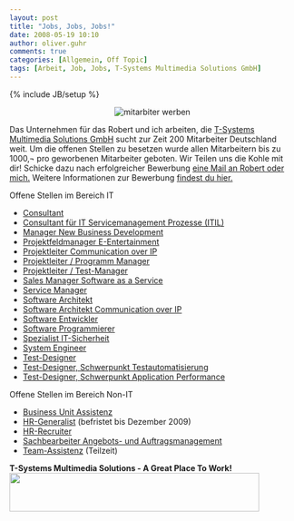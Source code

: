 ```yaml
---
layout: post
title: "Jobs, Jobs, Jobs!"
date: 2008-05-19 10:10
author: oliver.guhr
comments: true
categories: [Allgemein, Off Topic]
tags: [Arbeit, Job, Jobs, T-Systems Multimedia Solutions GmbH]
---
```

{% include JB/setup %}
<p style="text-align: center"> <img src="{{BASE_PATH}}/assets/wp-images/mitarbeiterwerben.jpg" onclick="window.location ='{{BASE_PATH}}/assets/wp-images/mitarbeiterwerben.jpg'; " style="border: 0px none " alt="mitarbiter werben" /></p>
 Das Unternehmen für das Robert und ich arbeiten, die <a href="http://www.t-systems-mms.com"> T-Systems Multimedia Solutions GmbH</a> sucht zur Zeit 200 Mitarbeiter Deutschland weit. Um die offenen Stellen zu besetzen wurde allen Mitarbeitern bis zu 1000‚¬ pro geworbenen Mitarbeiter geboten.
Wir Teilen uns die Kohle mit dir! Schicke dazu nach erfolgreicher Bewerbung <a href="{{BASE_PATH}}/impressum/">eine Mail an Robert oder mich.</a> Weitere Informationen zur Bewerbung <a href="http://www.t-systems-mms.com/mms/de/Karriere/Stellenangebote/Bewerbung/bewerbung">findest du hier.</a>

Offene Stellen im Bereich IT
<ul>
	<li>     <a href="http://www.t-systems-mms.com/mms/de/Karriere/Stellenangebote/pro_consultant" title="Consultant" target="_top">Consultant</a></li>
	<li>     <a href="http://www.t-systems-mms.com/mms/de/Karriere/Stellenangebote/pro_consultant_ITIL" title="Consultant für IT Servicemanagement Prozesse (ITIL)" target="_top">Consultant für IT Servicemanagement Prozesse (ITIL)</a></li>
	<li>     <a href="http://www.t-systems-mms.com/mms/de/Karriere/Stellenangebote/pro_manager_new_business" title="Manager New Business Development" target="_top">Manager New Business Development</a></li>
	<li>     <a href="http://www.t-systems-mms.com/mms/de/Karriere/Stellenangebote/pro_pfm_e-entertainment" title="Projektfeldmanager E-Entertainment (m/w)" target="_top">Projektfeldmanager E-Entertainment</a></li>
	<li>     <a href="http://www.t-systems-mms.com/mms/de/Karriere/Stellenangebote/pro_projektleiter_coip" title="Projektleiter Communication over IP" target="_top">Projektleiter Communication over IP</a></li>
	<li>     <a href="http://www.t-systems-mms.com/mms/de/Karriere/Stellenangebote/pro_projektleiter" title="Projektleiter / Programm Manager" target="_top">Projektleiter / Programm Manager</a></li>
	<li>     <a href="http://www.t-systems-mms.com/mms/de/Karriere/Stellenangebote/pro_projektleiter_test-manager" title="Projektleiter / Test-Manager" target="_top">Projektleiter / Test-Manager</a></li>
	<li>     <a href="http://www.t-systems-mms.com/mms/de/Karriere/Stellenangebote/pro_sales_manager_saas" title="Sales Manager Software as a Service" target="_top">Sales Manager Software as a Service</a></li>
	<li>     <a href="http://www.t-systems-mms.com/mms/de/Karriere/Stellenangebote/pro_service_manager" title="Service Manager" target="_top">Service Manager</a></li>
	<li>     <a href="http://www.t-systems-mms.com/mms/de/Karriere/Stellenangebote/pro_software_architekt" title="Software Architekt" target="_top">Software Architekt</a></li>
	<li>     <a href="http://www.t-systems-mms.com/mms/de/Karriere/Stellenangebote/pro_software_architekt_coip" title="Software Architekt Communication over IP" target="_top">Software Architekt Communication over IP</a></li>
	<li>     <a href="http://www.t-systems-mms.com/mms/de/Karriere/Stellenangebote/pro_software_entwickler" title="Software Entwickler (m/w)" target="_top">Software Entwickler</a></li>
	<li>     <a href="http://www.t-systems-mms.com/mms/de/Karriere/Stellenangebote/pro_software_programmierer" title="Software Programmierer" target="_top">Software Programmierer</a></li>
	<li>     <a href="http://www.t-systems-mms.com/mms/de/Karriere/Stellenangebote/pro_it-sicherheit" title="Spezialist IT-Sicherheit" target="_top">Spezialist IT-Sicherheit</a></li>
	<li>     <a href="http://www.t-systems-mms.com/mms/de/Karriere/Stellenangebote/pro_system_engineer" title="System Engineer" target="_top">System Engineer</a></li>
	<li>     <a href="http://www.t-systems-mms.com/mms/de/Karriere/Stellenangebote/pro_testdesigner_tss" title="Test-Designer (m/w)" target="_top">Test-Designer</a></li>
	<li>     <a href="http://www.t-systems-mms.com/mms/de/Karriere/Stellenangebote/pro_test-designer_testautomatisierung" title="Test-Designer (m/w), Schwerpunkt Testautomatisierung" target="_top">Test-Designer, Schwerpunkt Testautomatisierung</a></li>
	<li>     <a href="http://www.t-systems-mms.com/mms/de/Karriere/Stellenangebote/pro_test-designer_application_performance" title="Test-Designer (m/w), Schwerpunkt Application Performance" target="_top">Test-Designer, Schwerpunkt Application Performance</a></li>
</ul>
Offene Stellen im Bereich Non-IT
<ul>
	<li>           <a href="http://www.t-systems-mms.com/mms/de/Karriere/Stellenangebote/pro_business_unit_assistenz" target="_top" title="Business Unit Assistenz">Business Unit Assistenz</a></li>
	<li>           <a href="http://www.t-systems-mms.com/mms/de/Karriere/Stellenangebote/pro_hr-generalist" target="_top" title="HR-Generalist">HR-Generalist</a> (befristet bis Dezember 2009)</li>
	<li>           <a href="http://www.t-systems-mms.com/mms/de/Karriere/Stellenangebote/pro_hr-recruiter" target="_top" title="HR-Recruiter">HR-Recruiter</a></li>
	<li>           <a href="http://www.t-systems-mms.com/mms/de/Karriere/Stellenangebote/pro_sachbearbeiter_aam" title="Sachbearbeiter Angebots- und Auftragsmanagement" target="_top">Sachbearbeiter Angebots- und Auftragsmanagement</a></li>
	<li>           <a href="http://www.t-systems-mms.com/mms/de/Karriere/Stellenangebote/pro_team-assistenz" target="_top" title="Team-Assistenz">Team-Assistenz</a> (Teilzeit)</li>
</ul>
<strong>T-Systems Multimedia Solutions - A Great Place To Work!</strong>

<img src="http://www.t-systems-mms.com/servlets/images/603798_3/binary_content_files/store/603798v3.jpg" border="0" height="68" width="440" />

